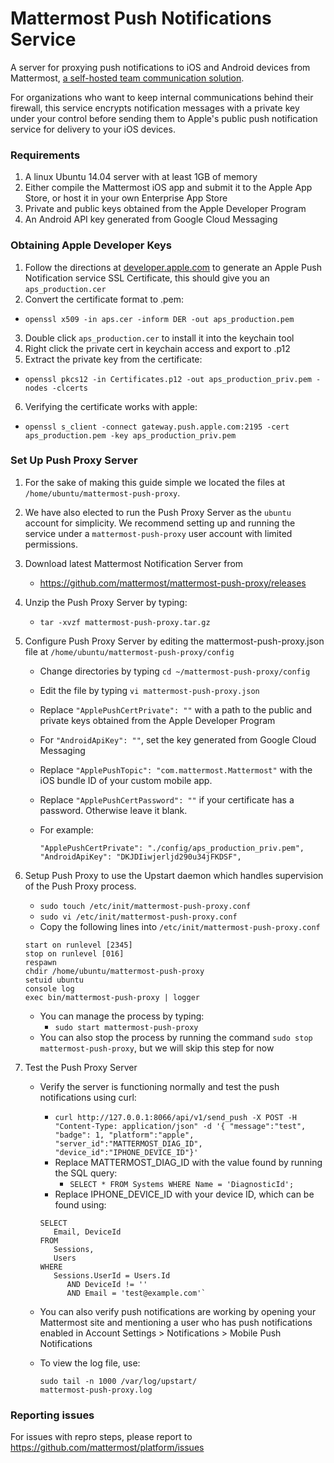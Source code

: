 # Mattermost Push Notifications Service 

A server for proxying push notifications to iOS and Android devices from Mattermost, [a self-hosted team communication solution](http://www.mattermost.org/). 

For organizations who want to keep internal communications behind their firewall, this service encrypts notification messages with a private key under your control before sending them to Apple's public push notification service for delivery to your iOS devices. 

### Requirements

1. A linux Ubuntu 14.04 server with at least 1GB of memory
2. Either compile the Mattermost iOS app and submit it to the Apple App Store, or host it in your own Enterprise App Store
3. Private and public keys obtained from the Apple Developer Program
4. An Android API key generated from Google Cloud Messaging

### Obtaining Apple Developer Keys

1. Follow the directions at [developer.apple.com](https://developer.apple.com/library/content/documentation/IDEs/Conceptual/AppDistributionGuide/DistributingEnterpriseProgramApps/DistributingEnterpriseProgramApps.html#//apple_ref/doc/uid/TP40012582-CH33-SW4) to generate an Apple Push Notification service SSL Certificate, this should give you an `aps_production.cer`
2. Convert the certificate format to .pem:
  - `openssl x509 -in aps.cer -inform DER -out aps_production.pem`
3. Double click `aps_production.cer` to install it into the keychain tool
4. Right click the private cert in keychain access and export to .p12
5. Extract the private key from the certificate: 
  - `openssl pkcs12 -in Certificates.p12 -out aps_production_priv.pem -nodes -clcerts`
6. Verifying the certificate works with apple:
  - `openssl s_client -connect gateway.push.apple.com:2195 -cert aps_production.pem -key aps_production_priv.pem`

### Set Up Push Proxy Server

1. For the sake of making this guide simple we located the files at
   `/home/ubuntu/mattermost-push-proxy`. 
2. We have also elected to run the Push Proxy Server as the `ubuntu` account for simplicity. We recommend setting up and running the service under a `mattermost-push-proxy` user account with limited permissions.
3. Download latest Mattermost Notification Server from

   - https://github.com/mattermost/mattermost-push-proxy/releases
   
4. Unzip the Push Proxy Server by typing:

   -  `tar -xvzf mattermost-push-proxy.tar.gz`

5. Configure Push Proxy Server by editing the mattermost-push-proxy.json file at
   `/home/ubuntu/mattermost-push-proxy/config`

   - Change directories by typing `cd ~/mattermost-push-proxy/config`
   - Edit the file by typing `vi mattermost-push-proxy.json`
   - Replace `"ApplePushCertPrivate": ""` with a path to the public and private keys obtained from the Apple Developer Program
   - For `"AndroidApiKey": ""`, set the key generated from Google Cloud Messaging
   - Replace `"ApplePushTopic": "com.mattermost.Mattermost"` with the iOS bundle ID of your custom mobile app.
   - Replace `"ApplePushCertPassword": ""` if your certificate has a password.  Otherwise leave it blank.
   - For example: 
   
     ```
     "ApplePushCertPrivate": "./config/aps_production_priv.pem",
     "AndroidApiKey": "DKJDIiwjerljd290u34jFKDSF",
     ```

6. Setup Push Proxy to use the Upstart daemon which handles supervision
   of the Push Proxy process.

   -  `sudo touch /etc/init/mattermost-push-proxy.conf`
   -  `sudo vi /etc/init/mattermost-push-proxy.conf`
   -  Copy the following lines into `/etc/init/mattermost-push-proxy.conf`
     
     ```
     start on runlevel [2345]
     stop on runlevel [016]
     respawn
     chdir /home/ubuntu/mattermost-push-proxy
     setuid ubuntu
     console log
     exec bin/mattermost-push-proxy | logger
     ```
     
   - You can manage the process by typing:
     -  `sudo start mattermost-push-proxy`
   - You can also stop the process by running the command `sudo stop mattermost-push-proxy`, but we will skip this step for now

   
7. Test the Push Proxy Server

   - Verify the server is functioning normally and test the push notifications using curl: 
     - `curl http://127.0.0.1:8066/api/v1/send_push -X POST -H "Content-Type: application/json" -d '{ "message":"test", "badge": 1, "platform":"apple", "server_id":"MATTERMOST_DIAG_ID", "device_id":"IPHONE_DEVICE_ID"}'`
     - Replace MATTERMOST_DIAG_ID with the value found by running the SQL query:
       - `SELECT * FROM Systems WHERE Name = 'DiagnosticId';`
     - Replace IPHONE_DEVICE_ID with your device ID, which can be found using: 
      ```
      SELECT
         Email, DeviceId
      FROM
         Sessions,
         Users
      WHERE
         Sessions.UserId = Users.Id
            AND DeviceId != ''
            AND Email = 'test@example.com'`
     ```
   - You can also verify push notifications are working by opening your Mattermost site and mentioning a user who has push notifications enabled in Account Settings > Notifications > Mobile Push Notifications
   - To view the log file, use: 
     
     ```
     sudo tail -n 1000 /var/log/upstart/
     mattermost-push-proxy.log
     ```

### Reporting issues 

For issues with repro steps, please report to https://github.com/mattermost/platform/issues
